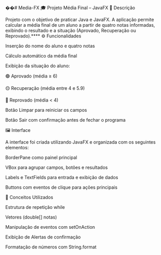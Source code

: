 ��#   M e d i a - F  X 
 
🎓 Projeto Média Final – JavaFX
🧩 Descrição

Projeto com o objetivo de praticar Java e JavaFX.
A aplicação permite calcular a média final de um aluno a partir de quatro notas informadas, exibindo o resultado e a situação (Aprovado, Recuperação ou Reprovado).****
⚙️ Funcionalidades

Inserção do nome do aluno e quatro notas

Cálculo automático da média final

Exibição da situação do aluno:

🟢 Aprovado (média ≥ 6)

🟡 Recuperação (média entre 4 e 5.9)

🔴 Reprovado (média < 4)

Botão Limpar para reiniciar os campos

Botão Sair com confirmação antes de fechar o programa

🖼️ Interface

A interface foi criada utilizando JavaFX e organizada com os seguintes elementos:

BorderPane como painel principal

VBox para agrupar campos, botões e resultados

Labels e TextFields para entrada e exibição de dados

Buttons com eventos de clique para ações principais

🧠 Conceitos Utilizados

Estrutura de repetição while

Vetores (double[] notas)

Manipulação de eventos com setOnAction

Exibição de Alertas de confirmação

Formatação de números com String.format
